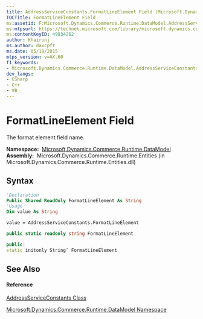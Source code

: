 ```yaml
---
title: AddressServiceConstants.FormatLineElement Field (Microsoft.Dynamics.Commerce.Runtime.DataModel)
TOCTitle: FormatLineElement Field
ms:assetid: F:Microsoft.Dynamics.Commerce.Runtime.DataModel.AddressServiceConstants.FormatLineElement
ms:mtpsurl: https://technet.microsoft.com/library/microsoft.dynamics.commerce.runtime.datamodel.addressserviceconstants.formatlineelement(v=AX.60)
ms:contentKeyID: 49834262
author: Khairunj
ms.author: daxcpft
ms.date: 05/18/2015
mtps_version: v=AX.60
f1_keywords:
- Microsoft.Dynamics.Commerce.Runtime.DataModel.AddressServiceConstants.FormatLineElement
dev_langs:
- CSharp
- C++
- VB
---
```


# FormatLineElement Field

The format element field name.

**Namespace:**  [Microsoft.Dynamics.Commerce.Runtime.DataModel](microsoft-dynamics-commerce-runtime-datamodel-namespace.md)  
**Assembly:**  Microsoft.Dynamics.Commerce.Runtime.Entities (in Microsoft.Dynamics.Commerce.Runtime.Entities.dll)

## Syntax

``` vb
'Declaration
Public Shared ReadOnly FormatLineElement As String
'Usage
Dim value As String

value = AddressServiceConstants.FormatLineElement
```

``` csharp
public static readonly string FormatLineElement
```

``` c++
public:
static initonly String^ FormatLineElement
```

## See Also

#### Reference

[AddressServiceConstants Class](addressserviceconstants-class-microsoft-dynamics-commerce-runtime-datamodel.md)

[Microsoft.Dynamics.Commerce.Runtime.DataModel Namespace](microsoft-dynamics-commerce-runtime-datamodel-namespace.md)

